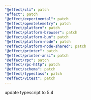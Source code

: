 ```yaml
---
"@effect/cli": patch
"effect": patch
"@effect/experimental": patch
"@effect/opentelemetry": patch
"@effect/platform": patch
"@effect/platform-browser": patch
"@effect/platform-bun": patch
"@effect/platform-node": patch
"@effect/platform-node-shared": patch
"@effect/printer": patch
"@effect/printer-ansi": patch
"@effect/rpc": patch
"@effect/rpc-http": patch
"@effect/schema": patch
"@effect/typeclass": patch
"@effect/vitest": patch
---
```


update typescript to 5.4
